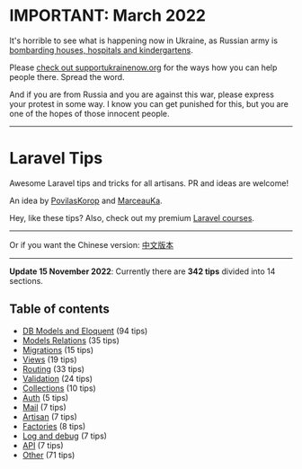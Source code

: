 # IMPORTANT: March 2022

It's horrible to see what is happening now in Ukraine, as Russian army is [bombarding houses, hospitals and kindergartens](https://twitter.com/DavidCornDC/status/1501620037785997316).

Please [check out supportukrainenow.org](https://supportukrainenow.org/) for the ways how you can help people there. Spread the word.

And if you are from Russia and you are against this war, please express your protest in some way. I know you can get punished for this, but you are one of the hopes of those innocent people.

---

# Laravel Tips

Awesome Laravel tips and tricks for all artisans. PR and ideas are welcome!

An idea by [PovilasKorop](https://github.com/PovilasKorop) and [MarceauKa](https://github.com/MarceauKa).

Hey, like these tips? Also, check out my premium [Laravel courses](https://laraveldaily.com/courses?utm_source=github&utm_campaign=laravel-tips).

---

Or if you want the Chinese version:
[中文版本](https://github.com/Lysice/laravel-tips-chinese/blob/master/README-zh.md)

---
**Update 15 November 2022**: Currently there are **342 tips** divided into 14 sections.

## Table of contents

- [DB Models and Eloquent](db-models-and-eloquent.md) (94 tips)
- [Models Relations](models-relations.md) (35 tips)
- [Migrations](migrations.md) (15 tips)
- [Views](views.md) (19 tips)
- [Routing](routing.md) (33 tips)
- [Validation](validation.md) (24 tips)
- [Collections](collections.md) (10 tips)
- [Auth](auth.md) (5 tips)
- [Mail](mail.md) (7 tips)
- [Artisan](artisan.md) (7 tips)
- [Factories](factories.md) (8 tips)
- [Log and debug](log-and-debug.md) (7 tips)
- [API](api.md) (7 tips)
- [Other](other.md) (71 tips)
